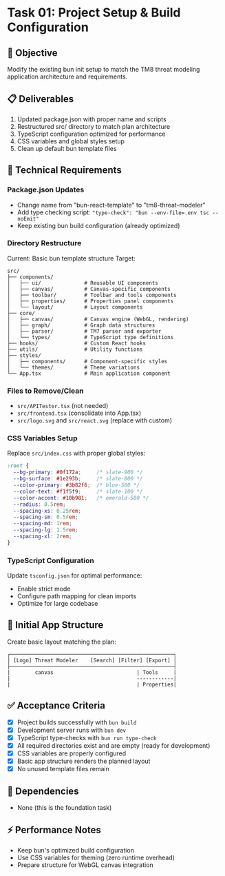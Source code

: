 # Task 01: Project Setup & Build Configuration

## 🎯 Objective
Modify the existing bun init setup to match the TM8 threat modeling application architecture and requirements.

## 📋 Deliverables
1. Updated package.json with proper name and scripts
2. Restructured src/ directory to match plan architecture
3. TypeScript configuration optimized for performance
4. CSS variables and global styles setup
5. Clean up default bun template files

## 🔧 Technical Requirements

### Package.json Updates
- Change name from "bun-react-template" to "tm8-threat-modeler"
- Add type checking script: `"type-check": "bun --env-file=.env tsc --noEmit"`
- Keep existing bun build configuration (already optimized)

### Directory Restructure
Current: Basic bun template structure
Target: 
```
src/
├── components/
│   ├── ui/              # Reusable UI components
│   ├── canvas/          # Canvas-specific components  
│   ├── toolbar/         # Toolbar and tools components
│   ├── properties/      # Properties panel components
│   └── layout/          # Layout components
├── core/
│   ├── canvas/          # Canvas engine (WebGL, rendering)
│   ├── graph/           # Graph data structures
│   ├── parser/          # TM7 parser and exporter
│   └── types/           # TypeScript type definitions
├── hooks/               # Custom React hooks
├── utils/               # Utility functions
├── styles/
│   ├── components/      # Component-specific styles
│   └── themes/          # Theme variations
└── App.tsx              # Main application component
```

### Files to Remove/Clean
- `src/APITester.tsx` (not needed)
- `src/frontend.tsx` (consolidate into App.tsx)
- `src/logo.svg` and `src/react.svg` (replace with custom)

### CSS Variables Setup
Replace `src/index.css` with proper global styles:
```css
:root {
  --bg-primary: #0f172a;     /* slate-900 */
  --bg-surface: #1e293b;     /* slate-800 */
  --color-primary: #3b82f6;  /* blue-500 */
  --color-text: #f1f5f9;     /* slate-100 */
  --color-accent: #10b981;   /* emerald-500 */
  --radius: 0.5rem;
  --spacing-xs: 0.25rem;
  --spacing-sm: 0.5rem;
  --spacing-md: 1rem;
  --spacing-lg: 1.5rem;
  --spacing-xl: 2rem;
}
```

### TypeScript Configuration
Update `tsconfig.json` for optimal performance:
- Enable strict mode
- Configure path mapping for clean imports
- Optimize for large codebase

## 🎨 Initial App Structure
Create basic layout matching the plan:
```
┌─────────────────────────────────────────────────────┐
│ [Logo] Threat Modeler    [Search] [Filter] [Export] │
├─────────────────────────────────────────────────────┤
|        canvas                           | Tools     |
|                                         ------------|
|                                         | Properties|
```

## ✅ Acceptance Criteria
- [x] Project builds successfully with `bun build`
- [x] Development server runs with `bun dev`
- [x] TypeScript type-checks with `bun run type-check`
- [x] All required directories exist and are empty (ready for development)
- [x] CSS variables are properly configured
- [x] Basic app structure renders the planned layout
- [x] No unused template files remain

## 🔗 Dependencies
- None (this is the foundation task)

## ⚡ Performance Notes
- Keep bun's optimized build configuration
- Use CSS variables for theming (zero runtime overhead)
- Prepare structure for WebGL canvas integration